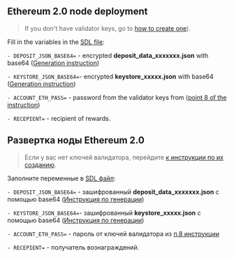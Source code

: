 ## Ethereum 2.0 node deployment

>If you don't have validator keys, go to [how to create one](https://github.com/Dimokus88/Akash-Nodes-Lab/blob/main/Active_testnets/Ethereum2/create_validator_key_en(Linux).md)).

Fill in the variables in the [SDL file](https://github.com/Dimokus88/Akash-Nodes-Lab/blob/main/Active_testnets/Ethereum2/deploy_alternarive.yml):

`- DEPOSIT_JSON_BASE64=` - encrypted **deposit_data_xxxxxxx.json** with base64 ([Generation instruction](https://github.com/Dimokus88/Akash-Nodes-Lab/blob/main/Active_testnets/Ethereum2/create_validator_key_en(Linux).md#encrypt-json-files))
      
`- KEYSTORE_JSON_BASE64=`- encrypted **keystore_xxxxx.json** with base64 ([Generation instruction](https://github.com/Dimokus88/Akash-Nodes-Lab/blob/main/Active_testnets/Ethereum2/create_validator_key_en(Linux).md#encrypt-json-files))
     
`- ACCOUNT_ETH_PASS=` - password from the validator keys from ([point 8 of the instruction](https://github.com/Dimokus88/Akash-Nodes-Lab/blob/main/Active_testnets/Ethereum2/create_validator_key_en(Linux).md))
      
`- RECEPIENT=` - recipient of rewards.

## Развертка ноды Ethereum 2.0

>Если у вас нет ключей валидатора, перейдите [к инструкции по их созданию](https://github.com/Dimokus88/Akash-Nodes-Lab/blob/main/Active_testnets/Ethereum2/create_validator_key_ru(Linux).md).

Заполните переменные в [SDL файл](https://github.com/Dimokus88/Akash-Nodes-Lab/blob/main/Active_testnets/Ethereum2/deploy_alternarive.yml):

`- DEPOSIT_JSON_BASE64=` - зашифрованный **deposit_data_xxxxxxx.json** с помощью base64 ([Инструкция по генерации](https://github.com/Dimokus88/Akash-Nodes-Lab/blob/main/Active_testnets/Ethereum2/create_validator_key_ru(Linux).md#%D1%88%D0%B8%D1%84%D1%80%D0%BE%D0%B2%D0%B0%D0%BD%D0%B8%D0%B5-json-%D1%84%D0%B0%D0%B9%D0%BB%D0%BE%D0%B2))
      
`- KEYSTORE_JSON_BASE64=`- зашифрованный **keystore_xxxxx.json** с помощью base64 ([Инструкция по генерации](https://github.com/Dimokus88/Akash-Nodes-Lab/blob/main/Active_testnets/Ethereum2/create_validator_key_ru(Linux).md#%D1%88%D0%B8%D1%84%D1%80%D0%BE%D0%B2%D0%B0%D0%BD%D0%B8%D0%B5-json-%D1%84%D0%B0%D0%B9%D0%BB%D0%BE%D0%B2))
     
`- ACCOUNT_ETH_PASS=` - пароль от ключей валидатора из [п.8 инструкции](https://github.com/Dimokus88/Akash-Nodes-Lab/blob/main/Active_testnets/Ethereum2/create_validator_key_ru(Linux).md)
      
`- RECEPIENT=` - получатель вознаграждений.
